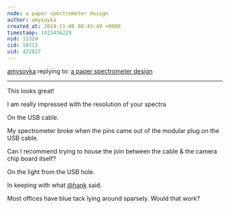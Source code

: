 ```yaml
---
node: a paper spectrometer design
author: amysoyka
created_at: 2014-11-08 08:43:49 +0000
timestamp: 1415436229
nid: 11324
cid: 10712
uid: 422627
---
```




[amysoyka](../profile/amysoyka) replying to: [a paper spectrometer design](../notes/mathew/11-07-2014/a-paper-spectrometer-design)

----
This looks great!

I am really impressed with the resolution of your spectra

On the USB cable.

My spectrometer broke when the pins came out of the modular plug on the USB cable.

Can I recommend trying to house the join between the cable & the camera chip board itself?

On the light from the USB hole.

In keeping with what [@hank](/profile/hank) said.

Most offices have blue tack lying around sparsely. Would that work?